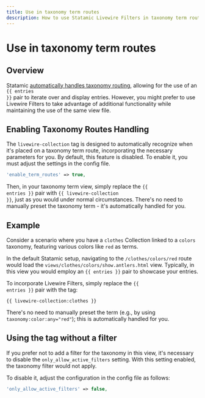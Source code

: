 ```yaml
---
title: Use in taxonomy term routes
description: How to use Statamic Livewire Filters in taxonomy term routes.
---
```


# Use in taxonomy term routes

## Overview

Statamic [automatically handles taxonomy routing](https://statamic.dev/taxonomies#routing), allowing for the use of an <code v-pre>{{ entries }}</code> pair to iterate over and display entries. However, you might prefer to use Livewire Filters to take advantage of additional functionality while maintaining the use of the same view file.

## Enabling Taxonomy Routes Handling

The `livewire-collection` tag is designed to automatically recognize when it's placed on a taxonomy term route, incorporating the necessary parameters for you. By default, this feature is disabled. To enable it, you must adjust the settings in the config file.

```php
'enable_term_routes' => true,
```

Then, in your taxonomy term view, simply replace the <code v-pre>{{ entries }}</code> pair with <code v-pre>{{ livewire-collection }}</code>, just as you would under normal circumstances. There's no need to manually preset the taxonomy term - it's automatically handled for you.

## Example

Consider a scenario where you have a `clothes` Collection linked to a `colors` taxonomy, featuring various colors like `red` as terms.

In the default Statamic setup, navigating to the `/clothes/colors/red` route would load the `views/clothes/colors/show.antlers.html` view. Typically, in this view you would employ an <code v-pre>{{ entries }}</code> pair to showcase your entries.

To incorporate Livewire Filters, simply replace the <code v-pre>{{ entries }}</code> pair with the tag:

```antlers
{{ livewire-collection:clothes }}
```

There's no need to manually preset the term (e.g., by using `taxonomy:color:any="red"`); this is automatically handled for you.

## Using the tag without a filter

If you prefer not to add a filter for the taxonomy in this view, it's necessary to disable the `only_allow_active_filters` setting. With this setting enabled, the taxonomy filter would not apply.

To disable it, adjust the configuration in the config file as follows:

```php
'only_allow_active_filters' => false,
``` 